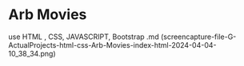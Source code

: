 # **Arb Movies**
use HTML , CSS, JAVASCRIPT, Bootstrap
.md (screencapture-file-G-ActualProjects-html-css-Arb-Movies-index-html-2024-04-04-10_38_34.png)
